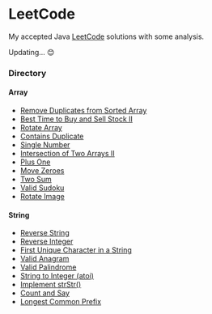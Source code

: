 # LeetCode

My accepted Java [LeetCode](https://leetcode-cn.com/) solutions with some analysis.

Updating... :blush:

### Directory

#### Array

* [Remove Duplicates from Sorted Array](problems/Array/RemoveDuplicatesfromSortedArray)
* [Best Time to Buy and Sell Stock II](problems/Array/BestTimetoBuyandSellStockII)
* [Rotate Array](problems/Array/RotateArray)
* [Contains Duplicate](problems/Array/ContainsDuplicate)
* [Single Number](problems/Array/SingleNumber)
* [Intersection of Two Arrays II](problems/Array/IntersectionofTwoArraysII)
* [Plus One](problems/Array/PlusOne)
* [Move Zeroes](problems/Array/MoveZeroes)
* [Two Sum](problems/Array/TwoSum)
* [Valid Sudoku](problems/Array/ValidSudoku)
* [Rotate Image](problems/Array/RotateImage)

#### String

* [Reverse String](problems/String/ReverseString)
* [Reverse Integer](problems/String/ReverseInteger)
* [First Unique Character in a String](problems/String/FirstUniqueCharacterinaString)
* [Valid Anagram](problems/String/ValidAnagram)
* [Valid Palindrome](problems/String/ValidPalindrome)
* [String to Integer (atoi)](problems/String/StringtoInteger)
* [Implement strStr()](problems/String/ImplementstrStr())
* [Count and Say](problems/String/CountandSay)
* [Longest Common Prefix](problems/String/LongestCommonPrefix)

